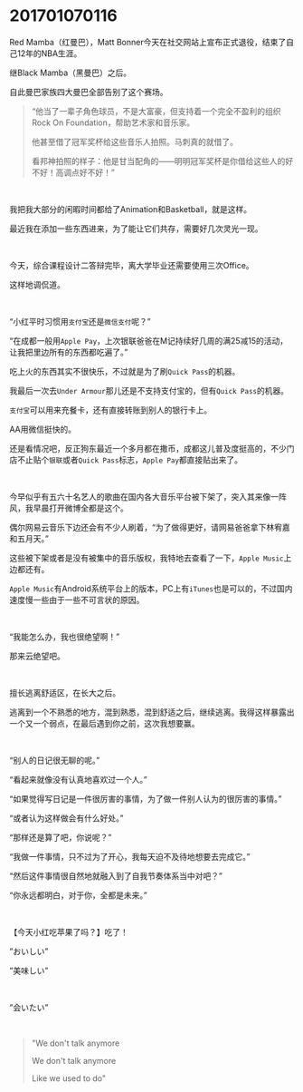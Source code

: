 # 201701070116

Red Mamba（红曼巴），Matt Bonner今天在社交网站上宣布正式退役，结束了自己12年的NBA生涯。

继Black Mamba（黑曼巴）之后。

自此曼巴家族四大曼巴全部告别了这个赛场。

> “他当了一辈子角色球员，不是大富豪，但支持着一个完全不盈利的组织Rock On Foundation，帮助艺术家和音乐家。
>
> 他甚至借了冠军奖杯给这些音乐人拍照。马刺真的就借了。
>
> 看邦神拍照的样子：他是甘当配角的——明明冠军奖杯是你借给这些人的好不好！高调点好不好！”

<br/>

我把我大部分的闲暇时间都给了Animation和Basketball，就是这样。

最近我在添加一些东西进来，为了能让它们共存，需要好几次灵光一现。

<br/>

今天，综合课程设计二答辩完毕，离大学毕业还需要使用三次Office。

这样地调侃道。

<br/>

“小红平时习惯用`支付宝`还是`微信支付`呢？”

“在成都一般用`Apple Pay`，上次银联爸爸在M记持续好几周的满25减15的活动，让我把里边所有的东西都吃遍了。”

吃上火的东西其实不很快乐，不过就是为了刷`Quick Pass`的机器。

我最后一次去`Under Armour`那儿还是不支持支付宝的，但有`Quick Pass`的机器。

`支付宝`可以用来充餐卡，还有直接转账到别人的银行卡上。

AA用微信挺快的。

还是看情况吧，反正狗东最近一个多月都在撒币，成都这儿普及度挺高的，不少门店不止贴个`银联`或者`Quick Pass`标志，`Apple Pay`都直接贴出来了。

<br/>

今早似乎有五六十名艺人的歌曲在国内各大音乐平台被下架了，突入其来像一阵风，我早晨打开微博全都是这个。

偶尔网易云音乐下边还会有不少人刷着，“为了做得更好，请网易爸爸拿下林宥嘉和五月天。”

这些被下架或者是没有被集中的音乐版权，我特地去查看了一下，`Apple Music`上边都还有。

`Apple Music`有Android系统平台上的版本，PC上有`iTunes`也是可以的，不过国内速度慢一些由于一些不可言状的原因。

<br/>

“我能怎么办，我也很绝望啊！”

那来云绝望吧。

<br/>

擅长逃离舒适区，在长大之后。

逃离到一个不熟悉的地方，混到熟悉，混到舒适之后，继续逃离。我得这样暴露出一个又一个弱点，在最后遇到你之前，这次我想要赢。

<br/>

“别人的日记很无聊的呢。”

“看起来就像没有认真地喜欢过一个人。”

“如果觉得写日记是一件很厉害的事情，为了做一件别人认为的很厉害的事情。”

“或者认为这样做会有什么好处。”

“那样还是算了吧，你说呢？”

“我做一件事情，只不过为了开心，我每天迫不及待地想要去完成它。”

“然后这件事情很自然地就融入到了自我节奏体系当中对吧？”

“你永远都明白，对于你，全都是未来。”

<br/>

【今天小红吃苹果了吗？】吃了！

”おいしい”

”美味しい”

<br/>

”会いたい”

<br/>

> "We don't talk anymore
>
> We don't talk anymore
>
> Like we used to do"
